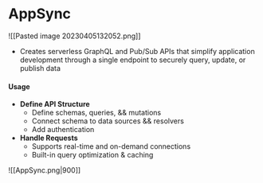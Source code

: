 # AppSync
![[Pasted image 20230405132052.png]]
- Creates serverless GraphQL and Pub/Sub APIs that simplify application development through a single endpoint to securely query, update, or publish data

#### Usage
- **Define API Structure**
	- Define schemas, queries, && mutations
	- Connect schema to data sources && resolvers
	- Add authentication
- **Handle Requests**
	- Supports real-time and on-demand connections
	- Built-in query optimization & caching


![[AppSync.png|900]]